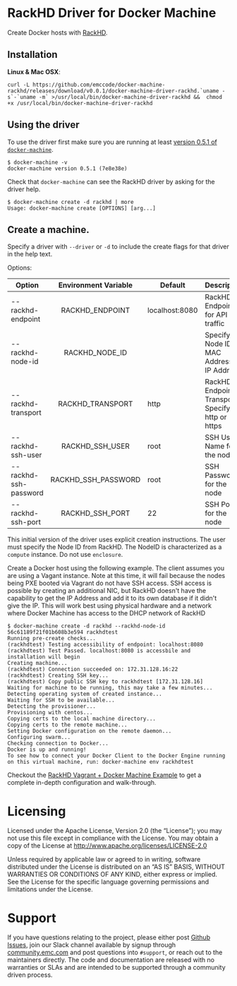# RackHD Driver for Docker Machine

Create Docker hosts with [RackHD](https://github.com/RackHD/RackHD).

## Installation

**Linux & Mac OSX**:
```
curl -L https://github.com/emccode/docker-machine-rackhd/releases/download/v0.0.1/docker-machine-driver-rackhd.`uname -s`-`uname -m` >/usr/local/bin/docker-machine-driver-rackhd &&  chmod +x /usr/local/bin/docker-machine-driver-rackhd
```

## Using the driver

To use the driver first make sure you are running at least [version
0.5.1 of `docker-machine`](https://github.com/docker/machine/releases).

```
$ docker-machine -v
docker-machine version 0.5.1 (7e8e38e)
```

Check that `docker-machine` can see the RackHD driver by asking for the driver help.

```
$ docker-machine create -d rackhd | more
Usage: docker-machine create [OPTIONS] [arg...]
```

## Create a machine.

Specify a driver with `--driver` or `-d` to include the create flags for that driver in the help text.

Options:

| Option                  |  Environment Variable | Default | Description                                     | Required? |
|-------------------------|:---------------------:|---------|-------------------------------------------------|:---------:|
| --rackhd-endpoint    |   RACKHD_ENDPOINT  |     localhost:8080    | RackHD Endpoint for API traffic           |     N     |
| --rackhd-node-id | RACKHD_NODE_ID |         | Specify Node ID, MAC Address or IP Address           |     Y     |
| --rackhd-transport    |   RACKHD_TRANSPORT  |    http     | RackHD Endpoint Transport. Specify http or https |     N     |
| --rackhd-ssh-user    |   RACKHD_SSH_USER  |    root    | SSH User Name for the node        |     N      |
| --rackhd-ssh-password     |   RACKHD_SSH_PASSWORD   |    root   | SSH Password for the node               |     N      |
| --rackhd-ssh-port      |    RACKHD_SSH_PORT   |    22    | SSH Port for the node          |      N     |

This initial version of the driver uses explicit creation instructions. The user must specify the Node ID from RackHD. The NodeID is characterized as a `compute` instance. Do not use `enclosure`.

Create a Docker host using the following example. The client assumes you are using a Vagant instance. Note at this time, it will fail because the nodes being PXE booted via Vagrant do not have SSH access. SSH access is possible by creating an additional NIC, but RackHD doesn't have the capability to get the IP Address and add it to its own database if it didn't give the IP. This will work best using physical hardware and a network where Docker Machine has  access to the DHCP network of RackHD

```
$ docker-machine create -d rackhd --rackhd-node-id 56c61189f21f01b608b3e594 rackhdtest
Running pre-create checks...
(rackhdtest) Testing accessibility of endpoint: localhost:8080
(rackhdtest) Test Passed. localhost:8080 is accessbile and installation will begin
Creating machine...
(rackhdtest) Connection succeeded on: 172.31.128.16:22
(rackhdtest) Creating SSH key...
(rackhdtest) Copy public SSH key to rackhdtest [172.31.128.16]
Waiting for machine to be running, this may take a few minutes...
Detecting operating system of created instance...
Waiting for SSH to be available...
Detecting the provisioner...
Provisioning with centos...
Copying certs to the local machine directory...
Copying certs to the remote machine...
Setting Docker configuration on the remote daemon...
Configuring swarm...
Checking connection to Docker...
Docker is up and running!
To see how to connect your Docker Client to the Docker Engine running on this virtual machine, run: docker-machine env rackhdtest
```

Checkout the [RackHD Vagrant + Docker Machine Example](https://github.com/emccode/machine/tree/master/rackhd) to get a complete in-depth configuration and walk-through.

# Licensing
Licensed under the Apache License, Version 2.0 (the “License”); you may not use this file except in compliance with the License. You may obtain a copy of the License at <http://www.apache.org/licenses/LICENSE-2.0>

Unless required by applicable law or agreed to in writing, software distributed under the License is distributed on an “AS IS” BASIS, WITHOUT WARRANTIES OR CONDITIONS OF ANY KIND, either express or implied. See the License for the specific language governing permissions and limitations under the License.

# Support
If you have questions relating to the project, please either post [Github Issues](https://github.com/emccode/docker-machine-driver-rackhd/issues), join our Slack channel available by signup through [community.emc.com](https://community.emccode.com) and post questions into `#support`, or reach out to the maintainers directly.  The code and documentation are released with no warranties or SLAs and are intended to be supported through a community driven process.
